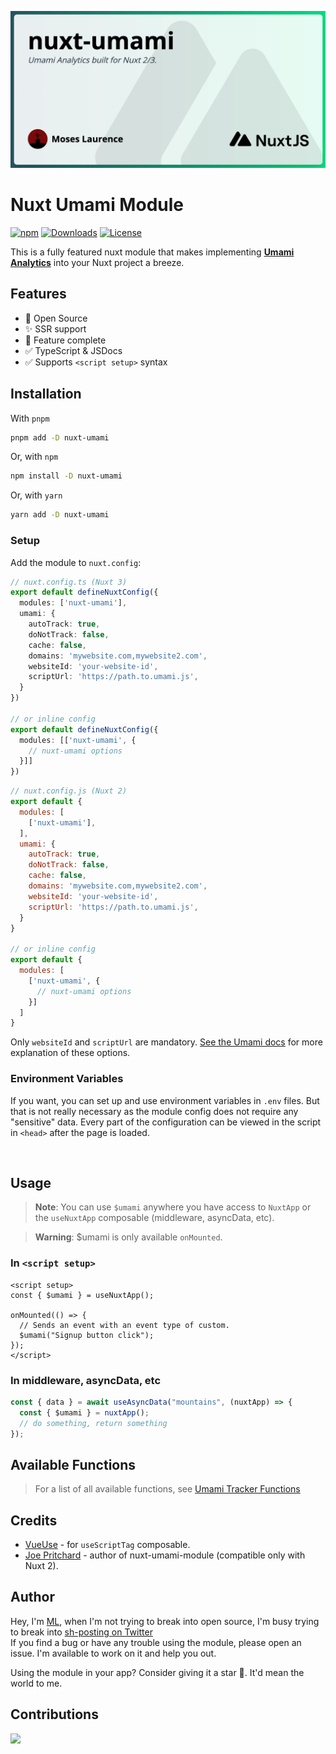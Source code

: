 ![cover image](/preview/cover.png)

# Nuxt Umami Module
  
[![npm](https://img.shields.io/npm/v/nuxt-umami.svg?style=flat-square)](https://www.npmjs.com/package/nuxt-umami)
[![Downloads](https://img.shields.io/npm/dt/nuxt-umami.svg?style=flat-square)](https://www.npmjs.com/package/nuxt-umami)
[![License](https://img.shields.io/npm/l/nuxt-umami.svg?style=flat-square)](/LICENSE)

This is a fully featured nuxt module that makes implementing [**Umami Analytics**](https://umami.is/) into your Nuxt project a breeze.

## Features

- 📖 Open Source
- ✨ SSR support
- 💯 Feature complete
- ✅ TypeScript & JSDocs
- ✅ Supports `<script setup>` syntax


## Installation

With `pnpm`
```bash
pnpm add -D nuxt-umami
```

Or, with `npm`
```bash
npm install -D nuxt-umami
```

Or, with `yarn`
```bash
yarn add -D nuxt-umami
```

### Setup

Add the module to `nuxt.config`:

```typescript
// nuxt.config.ts (Nuxt 3)
export default defineNuxtConfig({
  modules: ['nuxt-umami'],
  umami: {
    autoTrack: true,
    doNotTrack: false,
    cache: false,
    domains: 'mywebsite.com,mywebsite2.com',
    websiteId: 'your-website-id',
    scriptUrl: 'https://path.to.umami.js',
  }
})

// or inline config
export default defineNuxtConfig({
  modules: [['nuxt-umami', {
    // nuxt-umami options
  }]]
})
```

```javascript
// nuxt.config.js (Nuxt 2)
export default {
  modules: [
    ['nuxt-umami'],
  ],
  umami: {
    autoTrack: true,
    doNotTrack: false,
    cache: false,
    domains: 'mywebsite.com,mywebsite2.com',
    websiteId: 'your-website-id',
    scriptUrl: 'https://path.to.umami.js',
  }
}

// or inline config
export default {
  modules: [
    ['nuxt-umami', {
      // nuxt-umami options
    }]
  ]
}
```

Only `websiteId` and `scriptUrl` are mandatory. [See the Umami docs](https://umami.is/docs/tracker-configuration) for more explanation of these options.

### Environment Variables
If you want, you can set up and use environment variables in `.env` files. But that is not really necessary as the module config does not require any "sensitive" data. Every part of the configuration can be viewed in the script in `<head>` after the page is loaded.

<br>

## Usage
> **Note**:
> You can use `$umami` anywhere you have access to `NuxtApp` or the `useNuxtApp` composable (middleware, asyncData, etc).

> **Warning**:
> $umami is only available `onMounted`.

### In `<script setup>`

```vue
<script setup>
const { $umami } = useNuxtApp();

onMounted(() => {
  // Sends an event with an event type of custom.
  $umami("Signup button click");
});
</script>
```

### In middleware, asyncData, etc

```javascript
const { data } = await useAsyncData("mountains", (nuxtApp) => {
  const { $umami } = nuxtApp();
  // do something, return something
});
```

## Available Functions

> For a list of all available functions, see [Umami Tracker Functions](https://umami.is/docs/tracker-functions)

## Credits

- [VueUse](https://github.com/vueuse/vueuse) - for `useScriptTag` composable.
- [Joe Pritchard](https://github.com/joe-pritchard/nuxt-umami-module) - author of nuxt-umami-module (compatible only with Nuxt 2).

## Author

Hey, I'm [ML](https://github.com/ijkml/), when I'm not trying to break into open source,
I'm busy trying to break into [sh-posting on Twitter](https://twitter.com/ijk_ml) <br>
If you find a bug or have any trouble using the module, please open an issue. I'm available to work on it and help you out.

Using the module in your app? Consider giving it a star 🌟. It'd mean the world to me.

## Contributions

<a href="https://github.com/ijkml/nuxt-umami/graphs/contributors">
  <img src="https://contrib.rocks/image?repo=ijkml/nuxt-umami" />
</a>

<!-- Banner Image For Reference: https://banner.browserku.com/ -->
<!-- <div
	class="relative bg-gradient-to-r from-[#255461] to-[#00DC82] h-full font-open-sans bg-cover bg-center p-2"
>
	<div class="z-2 relative bg-white bg-opacity-90 rounded-md shadow-lg h-full p-7 flex flex-col justify-between overflow-hidden">
        <img class="absolute z-1 top-[-80px] right-[-20px] w-[500px] opacity-8" :src="bg"/>
        <div>
    	  <h1 class="text-5xl font-bold line-clamp-3 pb-1">{{ title }}</h1>
          <p class="text-gray-700 italic">{{ description }}</p>
        </div>
		<div class="mt-3 flex items-center justify-between">
			<div class="flex items-center space-x-2 text-lg">
				<img class="w-10 h-10 rounded-full" crossorigin="anonymous" :src="avatar" />
				<span class="font-semibold">{{ author }}</span>
			</div>
			<div>
				<img :src="logo" alt="logo" class="h-12" />
			</div>
		</div>
	</div>
</div> -->
<!-- Format Data -->
<!-- {
  "title": "nuxt-umami",
  "description": "Umami Analytics built for Nuxt 2/3.",
  "author": "Moses Laurence",
  "avatar": "https://avatars.githubusercontent.com/u/52390439?v=4",
  "bg": "https://nuxtjs.org/design-kit/black-logo.svg",
  "logo": "https://nuxtjs.org/design-kit/black-text.svg"
} -->
